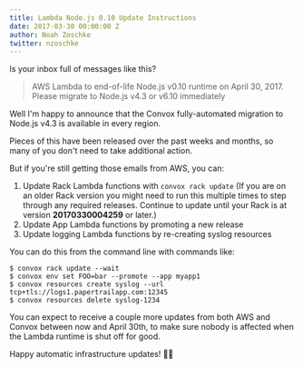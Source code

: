 ```yaml
---
title: Lambda Node.js 0.10 Update Instructions
date: 2017-03-30 00:00:00 Z
author: Noah Zoschke
twitter: nzoschke
---
```


Is your inbox full of messages like this?

> AWS Lambda to end-of-life Node.js v0.10 runtime on April 30, 2017. Please migrate to Node.js v4.3 or v6.10 immediately

Well I'm happy to announce that the Convox fully-automated migration to Node.js v4.3 is available in every region.

Pieces of this have been released over the past weeks and months, so many of you don't need to take additional action.

But if you're still getting those emails from AWS, you can:

1. Update Rack Lambda functions with `convox rack update`
(If you are on an older Rack version you might need to run this multiple times to step through any required releases. Continue to update until your Rack is at version **20170330004259** or later.)
2. Update App Lambda functions by promoting a new release
3. Update logging Lambda functions by re-creating syslog resources

You can do this from the command line with commands like:

```
$ convox rack update --wait
$ convox env set FOO=bar --promote --app myapp1
$ convox resources create syslog --url tcp+tls://logs1.papertrailapp.com:12345
$ convox resources delete syslog-1234
```

You can expect to receive a couple more updates from both AWS and Convox between now and April 30th, to make sure nobody is affected when the Lambda runtime is shut off for good.

Happy automatic infrastructure updates! 🎉🎉
